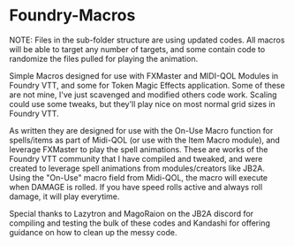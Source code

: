 # Foundry-Macros

NOTE: Files in the sub-folder structure are using updated codes. All macros will be able to target any number of targets, and some contain code to randomize the files pulled for playing the animation.

Simple Macros designed for use with FXMaster and MIDI-QOL Modules in Foundry VTT, and some for Token Magic Effects application. Some of these are not mine, I've just scavenged and modified others code work. Scaling could use some tweaks, but they'll play nice on most normal grid sizes in Foundry VTT. 

As written they are designed for use with the On-Use Macro function for spells/items as part of Midi-QOL (or use with the Item Macro module), and leverage FXMaster to play the spell animations. These are works of the Foundry VTT community that I have compiled and tweaked, and were created to leverage spell animations from modules/creators like JB2A. Using the "On-Use" macro field from Midi-QOL, the macro will execute when DAMAGE is rolled. If you have speed rolls active and always roll damage, it will play everytime.

Special thanks to Lazytron and MagoRaion on the JB2A discord for compiling and testing the bulk of these codes and Kandashi for offering guidance on how to clean up the messy code.

